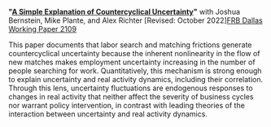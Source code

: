 **"[A Simple Explanation of Countercyclical Uncertainty](Papers/BPRT-uncertainty.pdf)"**
with Joshua Bernstein, Mike Plante, and Alex Richter
[Revised: October 2022][FRB Dallas Working Paper 2109](https://www.dallasfed.org/-/media/documents/research/papers/2021/wp2109.pdf)

This paper documents that labor search and matching frictions generate countercyclical uncertainty because the inherent nonlinearity in the flow of new matches makes employment uncertainty increasing in the number of people searching for work. Quantitatively, this mechanism is strong enough to explain uncertainty and real activity dynamics, including their correlation. Through this lens, uncertainty fluctuations are endogenous responses to changes in real activity that neither affect the severity of business cycles nor warrant policy intervention, in contrast with leading theories of the interaction between uncertainty and real activity dynamics.